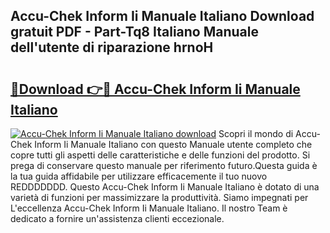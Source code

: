 ## Accu-Chek Inform Ii Manuale Italiano Download gratuit PDF - Part-Tq8 Italiano Manuale dell'utente di riparazione hrnoH

# <h2><a href="http://dfgvwm1.blite.top/?on=Accu-Chek+Inform+Ii+Manuale+Italiano">🔗Download 👉🔴 Accu-Chek Inform Ii Manuale Italiano</a></h2>

[![Accu-Chek Inform Ii Manuale Italiano download](https://i.imgur.com/lujVjoI.png)](http://dfgvwm1.blite.top/?on=Accu-Chek+Inform+Ii+Manuale+Italiano)
Scopri il mondo di Accu-Chek Inform Ii Manuale Italiano con questo Manuale utente completo che copre tutti gli aspetti delle caratteristiche e delle funzioni del prodotto. Si prega di conservare questo manuale per riferimento futuro.Questa guida è la tua guida affidabile per utilizzare efficacemente il tuo nuovo REDDDDDDD. Questo Accu-Chek Inform Ii Manuale Italiano è dotato di una varietà di funzioni per massimizzare la produttività. Siamo impegnati per L'eccellenza Accu-Chek Inform Ii Manuale Italiano. Il nostro Team è dedicato a fornire un'assistenza clienti eccezionale.
